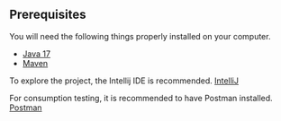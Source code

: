 ## Prerequisites

You will need the following things properly installed on your computer.

* [Java 17](https://www.oracle.com/java/technologies/downloads/#java17)
* [Maven](https://maven.apache.org/)

To explore the project, the Intellij IDE is recommended. [IntelliJ](https://www.jetbrains.com/idea/download/download-thanks.html?platform=windows&code=IIC)

For consumption testing, it is recommended to have Postman installed. [Postman](https://www.postman.com/downloads/)
